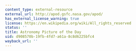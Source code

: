 ```yaml
---
content_type: external-resource
external_url: http://apod.gsfc.nasa.gov/apod/
has_external_license_warning: true
license: https://en.wikipedia.org/wiki/All_rights_reserved
status: ''
title: Astronomy Picture of the Day
uid: d908570b-19fb-4fd7-a61a-8c8d6225bfc4
wayback_url: ''
---
```

